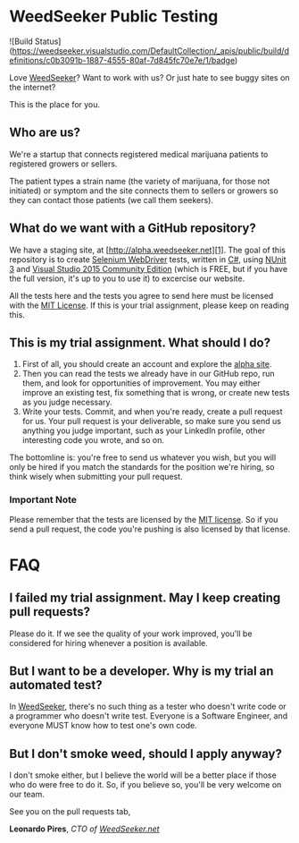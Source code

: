 WeedSeeker Public Testing
=========================

![Build Status] (https://weedseeker.visualstudio.com/DefaultCollection/_apis/public/build/definitions/c0b3091b-1887-4555-80af-7d845fc70e7e/1/badge)

Love [WeedSeeker][0]? Want to work with us? Or just hate to see buggy sites on the internet?

This is the place for you.

## Who are us?

We're a startup that connects registered medical marijuana patients to registered growers or sellers.

The patient types a strain name (the variety of marijuana, for those not initiated) or symptom and the site connects them to sellers or growers so they can contact those patients (we call them seekers).

## What do we want with a GitHub repository?

We have a staging site, at [http://alpha.weedseeker.net][1]. The goal of this repository is to create [Selenium WebDriver][2] tests, written in [C#][3], using [NUnit 3][4] and [Visual Studio 2015 Community Edition][5] (which is FREE, but if you have the full version, it's up to you to use it) to excercise our website.

All the tests here and the tests you agree to send here must be licensed with the [MIT License][6]. If this is your trial assignment, please keep on reading this.

## This is my trial assignment. What should I do?

1. First of all, you should create an account and explore the [alpha site][1].
2. Then you can read the tests we already have in our GitHub repo, run them, and look for opportunities of improvement. You may either improve an existing test, fix something that is wrong, or create new tests as you judge necessary.
3. Write your tests. Commit, and when you're ready, create a pull request for us. Your pull request is your deliverable, so make sure you send us anything you judge important, such as your LinkedIn profile, other interesting code you wrote, and so on.

The bottomline is: you're free to send us whatever you wish, but you will only be hired if you match the standards for the position we're hiring, so think wisely when submitting your pull request.

### Important Note

Please remember that the tests are licensed by the [MIT license][6]. So if you send a pull request, the code you're pushing is also licensed by that license.


FAQ
===

## I failed my trial assignment. May I keep creating pull requests?

Please do it. If we see the quality of your work improved, you'll be considered for hiring whenever a position is available.

## But I want to be a developer. Why is my trial an automated test?

In [WeedSeeker][0], there's no such thing as a tester who doesn't write code or a programmer who doesn't write test. Everyone is a Software Engineer, and everyone MUST know how to test one's own code.

## But I don't smoke weed, should I apply anyway?

I don't smoke either, but I believe the world will be a better place if those who do were free to do it. So, if you believe so, you'll be very welcome on our team.


See you on the pull requests tab,

**Leonardo Pires**, 
*CTO of [WeedSeeker.net][0]*


[0]: https://weedseeker.net/
[1]: http://alpha.weedseeker.net
[2]: http://docs.seleniumhq.org/projects/webdriver/
[3]: https://msdn.microsoft.com/en-us/library/z1zx9t92.aspx
[4]: http://nunit.org/index.php?p=documentation
[5]: https://www.visualstudio.com/en-us/products/visual-studio-community-vs.aspx
[6]: https://github.com/WeedSeeker/PublicTesting/blob/master/LICENSE
